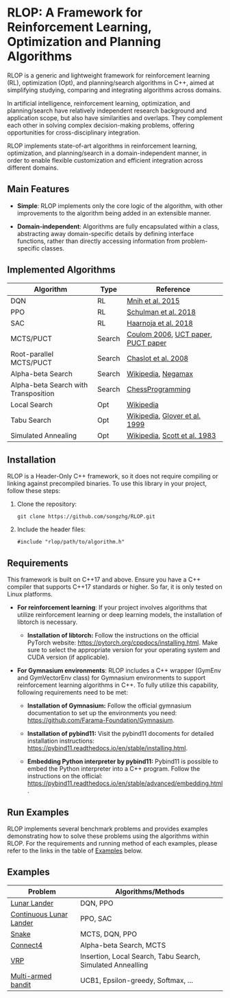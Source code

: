 # RLOP: A Framework for Reinforcement Learning, Optimization and Planning Algorithms

RLOP is a generic and lightweight framework for reinforcement learning (RL), optimization (Opt), and planning/search algorithms in C++, aimed at simplifying studying, comparing and integrating algorithms across domains. 

In artificial intelligence, reinforcement learning, optimization, and planning/search have relatively independent research background and application scope, but also have similarities and overlaps. They complement each other in solving complex decision-making problems, offering opportunities for cross-disciplinary integration.

RLOP implements state-of-art algorithms in reinforcement learning, optimization, and planning/search in a domain-independent manner, in order to enable flexible customization and efficient integration across different domains.

## Main Features
- **Simple**: RLOP implements only the core logic of the algorithm, with other improvements to the algorithm being added in an extensible manner.
  
- **Domain-independent**: Algorithms are fully encapsulated within a class, abstracting away domain-specific details by defining interface functions, rather than directly accessing information from problem-specific classes.

## Implemented Algorithms

| **Algorithm**                         | **Type** |  **Reference** |
| ---------------------------           | ---------|  -------------|
| DQN                                   |   RL     |  [Mnih et al. 2015](https://www.nature.com/articles/nature14236) |
| PPO                                   |   RL     |  [Schulman et al. 2018](https://arxiv.org/abs/1707.06347)        |
| SAC                                   |   RL     |  [Haarnoja et al. 2018](https://arxiv.org/abs/1801.01290)        |
| MCTS/PUCT                             |   Search |  [Coulom 2006](https://hal.inria.fr/inria-00116992/document), [UCT paper](http://ggp.stanford.edu/readings/uct.pdf), [PUCT paper](https://discovery.ucl.ac.uk/id/eprint/10045895/1/agz_unformatted_nature.pdf) |
| Root-parallel MCTS/PUCT               |   Search |  [Chaslot et al. 2008](https://dke.maastrichtuniversity.nl/m.winands/documents/multithreadedMCTS2.pdf) |
| Alpha-beta Search                     |   Search |  [Wikipedia](https://en.wikipedia.org/wiki/Alpha%E2%80%93beta_pruning), [Negamax](https://en.wikipedia.org/wiki/Negamax) |
| Alpha-beta Search with Transposition   |  Search  |  [ChessProgramming](https://www.chessprogramming.org/Transposition_Table)  |
| Local Search                          |  Opt     |  [Wikipedia](https://en.wikipedia.org/wiki/Local_search_(optimization))  |
| Tabu Search                           |  Opt     |  [Wikipedia](https://en.wikipedia.org/wiki/Tabu_search#:~:text=Tabu%20search%20(TS)%20is%20a,1986%20and%20formalized%20in%201989.), [Glover et al. 1999](https://www.researchgate.net/publication/220693571_Tabu_search_I)  |
| Simulated Annealing                   |  Opt     |  [Wikipedia](https://en.wikipedia.org/wiki/Simulated_annealing), [Scott et al. 1983](https://www.researchgate.net/publication/6026283_Optimization_by_Simulated_Annealing) |

## Installation

RLOP is a Header-Only C++ framework, so it does not require compiling or linking against precompiled binaries. To use this library in your project, follow these steps:

1. Clone the repository:

    ```
    git clone https://github.com/songzhg/RLOP.git
    ```

2. Include the header files:
    ```
    #include "rlop/path/to/algorithm.h"
    ```

## Requirements

This framework is built on C++17 and above. Ensure you have a C++ compiler that supports C++17 standards or higher. So far, it is only tested on Linux platforms.

- **For reinforcement learning**: If your project involves algorithms that utilize reinforcement learning or deep learning models, the installation of libtorch is necessary.
  
  - **Installation of libtorch:**
    Follow the instructions on the official PyTorch website: https://pytorch.org/cppdocs/installing.html. Make sure to select the appropriate version for your operating system and CUDA version (if applicable).

- **For Gymnasium environments**: RLOP includes a C++ wrapper (GymEnv and GymVectorEnv class) for Gymnasium environments to support reinforcement learning algorithms in C++. To fully utilize this capability, following requirements need to be met:
 
  - **Installation of Gymnasium:**
    Follow the official gymnasium documentation to set up the environments you need: https://github.com/Farama-Foundation/Gymnasium.

  - **Installation of pybind11:**
    Visit the pybind11 docoments for detailed installation instructions: https://pybind11.readthedocs.io/en/stable/installing.html. 
    
  - **Embedding Python interpreter by pybind11:** 
    Pybind11 is possible to embed the Python interpreter into a C++ program. Follow the instructions on the official: https://pybind11.readthedocs.io/en/stable/advanced/embedding.html.
  
## Run Examples

RLOP implements several benchmark problems and provides examples demonstrating how to solve these problems using the algorithms within RLOP. For the requirements and running method of each examples, please refer to the links in the table of [Examples](#examples) below. 

## Examples

| **Problem**                                                      | **Algorithms/Methods** |
| ---------------------------                                      | ----------------------|
| [Lunar Lander](examples/lunar_lander/)                           |   DQN, PPO  |
| [Continuous Lunar Lander](examples/continuous_lunar_lander/)     |   PPO, SAC  |
| [Snake](examples/snake/)                                         |   MCTS, DQN, PPO  |
| [Connect4](examples/connect4/)                                   |   Alpha-beta Search, MCTS |
| [VRP](examples/vrp/)                                             |   Insertion, Local Search, Tabu Search, Simulated Annealling |
| [Multi-armed bandit](examples/multi_armed_bandit/)               |   UCB1, Epsilon-greedy, Softmax, ... |
